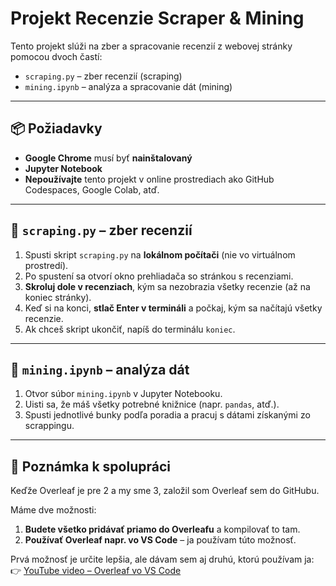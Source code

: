 # Projekt Recenzie Scraper & Mining

Tento projekt slúži na zber a spracovanie recenzií z webovej stránky pomocou dvoch častí:

- `scraping.py` – zber recenzií (scraping)  
- `mining.ipynb` – analýza a spracovanie dát (mining)

---

## 📦 Požiadavky

- **Google Chrome** musí byť **nainštalovaný**  
- **Jupyter Notebook**  
- **Nepoužívajte** tento projekt v online prostrediach ako GitHub Codespaces, Google Colab, atď.

---

## 🧹 `scraping.py` – zber recenzií

1. Spusti skript `scraping.py` na **lokálnom počítači** (nie vo virtuálnom prostredí).  
2. Po spustení sa otvorí okno prehliadača so stránkou s recenziami.  
3. **Skroluj dole v recenziach**, kým sa nezobrazia všetky recenzie (až na koniec stránky).  
4. Keď si na konci, **stlač Enter v termináli** a počkaj, kým sa načítajú všetky recenzie.  
5. Ak chceš skript ukončiť, napíš do terminálu `koniec`.

---

## 🧪 `mining.ipynb` – analýza dát

1. Otvor súbor `mining.ipynb` v Jupyter Notebooku.  
2. Uisti sa, že máš všetky potrebné knižnice (napr. `pandas`, atď.).  
3. Spusti jednotlivé bunky podľa poradia a pracuj s dátami získanými zo scrappingu.

---

## 📌 Poznámka k spolupráci

Keďže Overleaf je pre 2 a my sme 3, založil som Overleaf sem do GitHubu.  

Máme dve možnosti:

1. **Budete všetko pridávať priamo do Overleafu** a kompilovať to tam.  
2. **Používať Overleaf napr. vo VS Code** – ja používam túto možnosť.

Prvá možnosť je určite lepšia, ale dávam sem aj druhú, ktorú používam ja:  
👉 [YouTube video – Overleaf vo VS Code](https://www.youtube.com/watch?v=SaMRCYbsAek)

